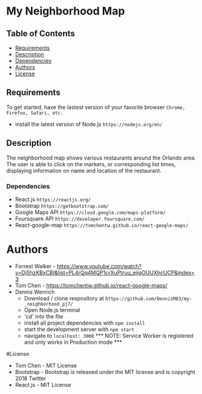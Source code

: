 # My Neighborhood Map

## Table of Contents

* [Requirements](#requirements)
* [Description](#description)
* [Dependencies](#dependencies)
* [Authors](#authors)
* [License](#license)

## Requirements

To get started, have the lastest version of your favorite browser 
`Chrome, Firefox, Safari, etc.`
* install the latest version of Node.js `https://nodejs.org/en/`

## Description

The neighborhood map shows various restaurants around the Orlando area. The user is able to click on the markers, or corresponding list times, displaying
information on name and location of the restaurant. 


### Dependencies

* React.js `https://reactjs.org/`
* Bootstrap `https://getbootstrap.com/`
* Google Maps API `https://cloud.google.com/maps-platform/`
* Foursquare API `https://developer.foursquare.com/`
* React-google-map `https://tomchentw.github.io/react-google-maps/`

# Authors 

* Forrest Walker -  https://www.youtube.com/watch?v=Dj5hzKBxCBI&list=PL4rQq4MQP1crXuPtruu_eijgOUUXhcUCP&index=3
* Tom Chen - https://tomchentw.github.io/react-google-maps/
* Dennis Wenrich 
    * Download / clone respository at `https://github.com/DennisM83/my-_neighborhood_pj7/`
    * Open Node.js terminal
    * 'cd' into the file 
    * install all project dependencies with `npm install`
    * start the development server with `npm start`
    * navigate to `localhost: 3000`
    *** NOTE: Service Worker is registered and only works in Production mode ***

#License 

* Tom Chen - MIT License
* Bootstrap - Bootstrap is released under the MIT license and is copyright 2018 Twitter
* React.js - MIT License